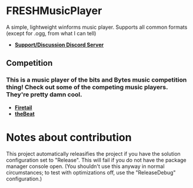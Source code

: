 # FRESHMusicPlayer
A simple, lightweight winforms music player.
Supports all common formats (except for .ogg, from what I can tell)
- [**Support/Discussion Discord Server**](https://discord.gg/mFGFT8K)
## Competition
### **This is a music player of the bits and Bytes music competition thing! Check out some of the competing music players. They're pretty damn cool.**
- [**Firetail**](https://github.com/projsh/firetail)
- [**theBeat**](https://github.com/vicr123/thebeat)
# Notes about contribution
This project automatically releasifies the project if you have the solution configuration set to "Release". This will fail if you do not have the package manager console open. 
(You shouldn't use this anyway in normal circumstances; to test with optimizations off, use the "ReleaseDebug" configuration.)
